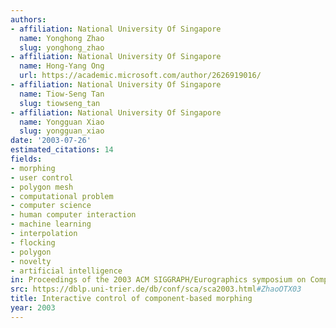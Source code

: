 ```yaml
---
authors:
- affiliation: National University Of Singapore
  name: Yonghong Zhao
  slug: yonghong_zhao
- affiliation: National University Of Singapore
  name: Hong-Yang Ong
  url: https://academic.microsoft.com/author/2626919016/
- affiliation: National University Of Singapore
  name: Tiow-Seng Tan
  slug: tiowseng_tan
- affiliation: National University Of Singapore
  name: Yongguan Xiao
  slug: yongguan_xiao
date: '2003-07-26'
estimated_citations: 14
fields:
- morphing
- user control
- polygon mesh
- computational problem
- computer science
- human computer interaction
- machine learning
- interpolation
- flocking
- polygon
- novelty
- artificial intelligence
in: Proceedings of the 2003 ACM SIGGRAPH/Eurographics symposium on Computer animation
src: https://dblp.uni-trier.de/db/conf/sca/sca2003.html#ZhaoOTX03
title: Interactive control of component-based morphing
year: 2003
---
```

